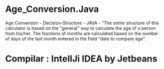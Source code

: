 # Age_Conversion.Java

Age Conversion - Decision-Structure - JAVA - "The entire structure of this calculator is based on the "general" way to calculate the age of a person from his/her. The fractions of months are calculated based on the number of days of the last month entered in the field "date to compare age".

# Compilar : IntellJi IDEA by Jetbeans
